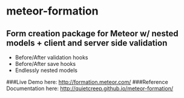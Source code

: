 meteor-formation
================

Form creation package for Meteor w/ nested models + client and server side validation
----------------------------------------------------


<ul>
<li>Before/After validation hooks</li>
<li>Before/After save hooks</li>
<li>Endlessly nested models</li>
</ul>

###Live Demo here:  http://formation.meteor.com/
###Reference Documentation here:  http://quietcreep.github.io/meteor-formation/
